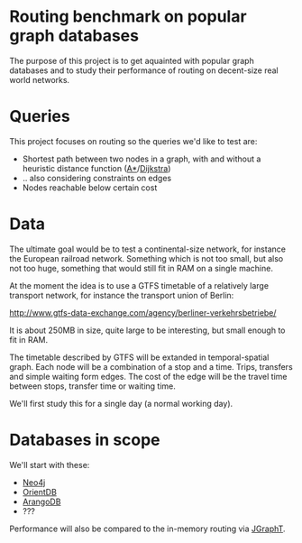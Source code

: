 # Routing benchmark on popular graph databases

The purpose of this project is to get aquainted with popular graph databases and to study their performance of routing on decent-size real world networks.

# Queries

This project focuses on routing so the queries we'd like to test are:
* Shortest path between two nodes in a graph, with and without a heuristic distance function ([A*](https://en.wikipedia.org/wiki/A*_search_algorithm)/[Dijkstra](https://en.wikipedia.org/wiki/Dijkstra%27s_algorithm))
* .. also considering constraints on edges
* Nodes reachable below certain cost

# Data

The ultimate goal would be to test a continental-size network, for instance the European railroad network. Something which is not too small, but also not too huge, something that would still fit in RAM on a single machine.

At the moment the idea is to use a GTFS timetable of a relatively large transport network, for instance the transport union of Berlin:

http://www.gtfs-data-exchange.com/agency/berliner-verkehrsbetriebe/

It is about 250MB in size, quite large to be interesting, but small enough to fit in RAM.

The timetable described by GTFS will be extanded in temporal-spatial graph. Each node will be a combination of a stop and a time. Trips, transfers and simple waiting form edges. The cost of the edge will be the travel time between stops, transfer time or waiting time.

We'll first study this for a single day (a normal working day).

# Databases in scope

We'll start with these:
* [Neo4j](http://neo4j.com/)
* [OrientDB](http://orientdb.com/)
* [ArangoDB](https://www.arangodb.com/)
* ???

Performance will also be compared to the in-memory routing via [JGraphT](http://jgrapht.org/).
